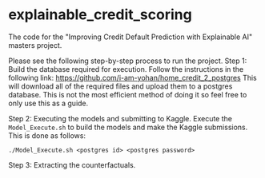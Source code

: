 # explainable_credit_scoring
The code for the "Improving Credit Default Prediction with Explainable AI" masters project.

Please see the following step-by-step process to run the project.
Step 1: Build the database required for execution.
Follow the instructions in the following link:
https://github.com/i-am-yohan/home_credit_2_postgres
This will download all of the required files and upload them to a postgres database. This is not the most efficient method of doing it so feel free to only use this as a guide.

Step 2: Executing the models and submitting to Kaggle.
Execute the `Model_Execute.sh` to build the models and make the Kaggle submissions. This is done as follows:
```
./Model_Execute.sh <postgres id> <postgres password>
```

Step 3: Extracting the counterfactuals.
